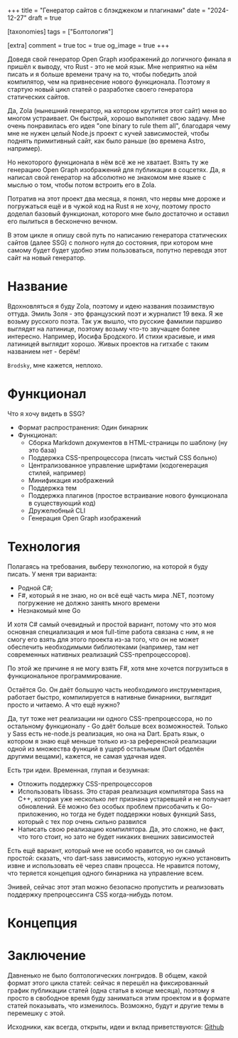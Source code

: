 +++
title = "Генератор сайтов с блэкджеком и плагинами"
date = "2024-12-27"
draft = true

[taxonomies]
tags = ["Болтология"]

[extra]
comment = true
toc = true
og_image = true
+++

Доведя свой генератор Open Graph изображений до логичного финала я пришёл к выводу, что Rust - это не мой язык. Мне неприятно на нём писать и я больше времени трачу на то, чтобы победить злой компилятор, чем на привнесение нового функционала. Поэтому я стартую новый цикл статей о разработке своего генератора статических сайтов.

<!--more-->

Да, Zola (нынешний генератор, на котором крутится этот сайт) меня во многом устраивает. Он быстрый, хорошо выполняет свою задачу. Мне очень понравилась его идея "one binary to rule them all", благодаря чему мне не нужен целый Node.js проект с кучей зависимостей, чтобы поднять примитивный сайт, как было раньше (во времена Astro, например).

Но некоторого функционала в нём всё же не хватает. Взять ту же генерацию Open Graph изображений для публикации в соцсетях. Да, я написал свой генератор на абсолютно не знакомом мне языке с мыслью о том, чтобы потом встроить его в Zola.

Потратив на этот проект два месяца, я понял, что нервы мне дороже и погружаться ещё и в чужой код на Rust я не хочу, поэтому просто доделал базовый функционал, которого мне было достаточно и оставил его пылиться в бесконечно вечном.

В этом цикле я опишу свой путь по написанию генератора статических сайтов (далее SSG) с полного нуля до состояния, при котором мне самому будет будет удобно этим пользоваться, попутно переводя этот сайт на новый генератор.

# Название

Вдохновляться я буду Zola, поэтому и идею названия позаимствую оттуда. Эмиль Золя - это французский поэт и журналист 19 века. Я же возьму русского поэта. Так уж вышло, что русские фамилии паршиво выглядят на латинице, поэтому возьму что-то звучащее более интересно. Например, Иосифа Бродского. И стихи красивые, и имя латиницей выглядит хорошо. Живых проектов на гитхабе с таким названием нет - берём!

`Brodsky`, мне кажется, неплохо.

# Функционал

Что я хочу видеть в SSG?

- Формат распространения: Один бинарник
- Функционал:
  - Сборка Markdown документов в HTML-страницы по шаблону (ну это база)
  - Поддержка CSS-препроцессора (писать чистый CSS больно)
  - Централизованное управление шрифтами (кодогенерация стилей, например)
  - Минификация изображений
  - Поддержка тем
  - Поддержка плагинов (простое встраивание нового функционала в существующий код)
  - Дружелюбный CLI
  - Генерация Open Graph изображений

# Технология

Полагаясь на требования, выберу технологию, на которой я буду писать. У меня три варианта:

- Родной C#;
- F#, который я не знаю, но он всё ещё часть мира .NET, поэтому погружение не должно занять много времени
- Незнакомый мне Go


И хотя C# самый очевидный и простой вариант, потому что это моя основная специализация и моя full-time работа связана с ним, я не смогу его взять для этого проекта из-за того, что он не может обеспечить необходимыми библиотеками (например, там нет современных нативных реализаций CSS-препроцессоров).

По этой же причине я не могу взять F#, хотя мне хочется погрузиться в функциональное программирование.

Остаётся Go. Он даёт большую часть необходимого инструментария, работает быстро, компилируется в нативные бинарники, выглядит просто и читаемо. А что ещё нужно?

Да, тут тоже нет реализации ни одного CSS-препроцессора, но по остальному функционалу - Go даёт больше всех возможностей. Только у Sass есть не-node.js реализация, но она на Dart. Брать язык, о котором я знаю ещё меньше только из-за референсной реализации одной из множества функций в ущерб остальным (Dart обделён другими вещами), кажется, не самая удачная идея.

Есть три идеи. Временная, глупая и безумная:

- Отложить поддержку CSS-препроцессоров
- Использовать libsass. Это старая реализация компилятора Sass на C++, которая уже несколько лет признана устаревшей и не получает обновлений. Её можно без особых проблем присобачить к Go-приложению, но тогда не будет поддержки новых функций Sass, который с тех пор очень сильно развился
- Написать свою реализацию компилятора. Да, это сложно, не факт, что того стоит, но зато не будет никаких внешних зависимостей

Есть ещё вариант, который мне не особо нравится, но он самый простой: сказать, что dart-sass зависимость, которую нужно установить извне и использовать её через спавн процесса. Не нравится потому, что теряется концепция одного бинарника на управление всем.

Энивей, сейчас этот этап можно безопасно пропустить и реализовать поддержку препроцессинга CSS когда-нибудь потом.

# Концепция

# Заключение

Давненько не было болтологических лонгридов. В общем, какой формат этого цикла статей: сейчас я перешёл на фиксированный график публикации статей (одна статья в конце месяца), поэтому я просто в свободное время буду заниматься этим проектом и в формате статей показывать, что изменилось. Возможно, будут и другие темы в перемешку с этой.

Исходники, как всегда, открыты, идеи и вклад приветствуются: [Github](https://github.com/dadyarri/brodsky)